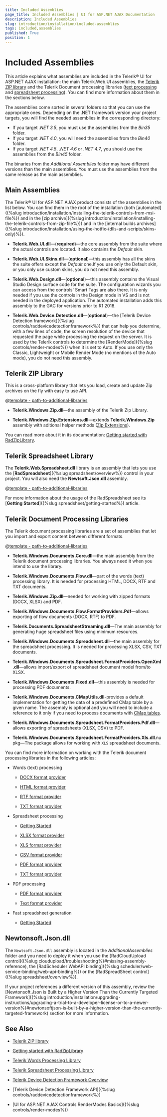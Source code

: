 ```yaml
---
title: Included Assemblies
page_title: Included Assemblies | UI for ASP.NET AJAX Documentation
description: Included Assemblies
slug: introduction/installation/included-assemblies
tags: included,assemblies
published: True
position: 1
---
```


# Included Assemblies



This article explains what assemblies are included in the Telerik® UI for ASP.NET AJAX installation: the main Telerik.Web.UI assemblies, the	[Telerik ZIP library](https://www.telerik.com/products/silverlight/zip-library.aspx) and	the Telerik Document processing libraries ([text processing](https://www.telerik.com/products/wpf/words-processing.aspx) and	[spreadsheet processing](https://www.telerik.com/products/wpf/spreadsheet-processing.aspx)). You can find more information about them in the sections below.

The assemblies come sorted in several folders so that you can use the appropriate ones.	Depending on the .NET framework version your project targets, you will find the needed assemblies in the corresponding directory:

* If you target *.NET 3.5*, you must use the assemblies from the *Bin35* folder.
* If you target *.NET 4.0*, you will need the assemblies from the *Bin40* folder.
* If you target *.NET 4.5*, *.NET 4.6* or *.NET 4.7*, you should use the assemblies from the *Bin45* folder.

The binaries from the *Additional Assemblies* folder may have different versions than the main assemblies. You must use the assemblies from the same release as the main assemblies.

## Main Assemblies

The Telerik® UI for ASP.NET AJAX product consists of the assemblies in the list below. You can find them in the root of the installation (both [automated]({%slug introduction/installation/installing-the-telerik-controls-from-msi-file%}) and in the [zip archive]({%slug introduction/installation/installing-the-telerik-controls-from-zip-file%})) and in the	[internal builds archives]({%slug introduction/installation/using-the-hotfix-(dlls-and-scripts/skins-only)%}).

* **Telerik.Web.UI.dll**—(**required**)—the core assembly from the suite where the actual controls are located. It also contains the *Default* skin.

* **Telerik.Web.UI.Skins.dll**—(**optional**)—this assembly has all the skins the suite offers except the *Default* one.If you use only the Default skin, or you only use custom skins, you do not need this assembly.

* **Telerik.Web.Design.dll**—(**optional**)—this assembly contains the Visual Studio Design surface code for the suite. The configuration wizards you can access from the controls' Smart Tags are also there. It is only needed if you use the controls in the Design mode in VS and is not needed in the deployed application. The automated installation adds this assembly to the GAC for versions prior to R1 2018.

* **Telerik.Web.Device.Detection.dll**—(**optional**)—the [Telerik Device Detection framework]({%slug controls/raddevicedetectionframework%}) that can help you determine, with a few lines of code, the screen resolution of the device that requested the page while processing the request on the server. It is used by the Telerik controls to determine the [RenderMode]({%slug controls/render-modes%}) when it is set to Auto. If you use only the Classic, Lightweight or Mobile Render Mode (no mentions of the Auto mode), you do not need this assembly.

## Telerik ZIP Library

This is a cross-platform library that lets you load, create and update Zip archives on the fly with easy to use API.

@[template - path-to-additional-libraries](/_templates/common/additional-libraries-path.md#additional-libraries-path "assemblies: its assembly, support: It supports, isplural: assembly")

* **Telerik.Windows.Zip.dll**—the assembly of the Telerik Zip Library.

* **Telerik.Windows.Zip.Extensions.dll**—extends **Telerik.Windows.Zip** assembly with aditional helper methods ([Zip Extensions](https://docs.telerik.com/devtools/document-processing/libraries/radziplibrary/features/zip-extensions)).

You can read more about it in its documentation: [Getting started with RadZipLibrary](https://www.telerik.com/help/silverlight/radziplibrary-gettingstarted.html).

## Telerik Spreadsheet Library

The **Telerik.Web.Spreadsheet.dll** library is an assembly that lets you use the [**RadSpreadsheet**]({%slug spreadsheet/overview%}) control in your project. You will also need the **Newtsoft.Json.dll** assembly.

@[template - path-to-additional-libraries](/_templates/common/additional-libraries-path.md#additional-libraries-path "assemblies: the needed assemblies, support: They support, isplural: assemblies")

For more information about the usage of the RadSpreadsheet see its [**Getting Started**]({%slug spreadsheet/getting-started%}) article.

## Telerik Document Processing Libraries

The Telerik document processing libraries are a set of assemblies that let you import and export content between different formats.

@[template - path-to-additional-libraries](/_templates/common/additional-libraries-path.md#additional-libraries-path "assemblies: the needed assemblies, support: They support, isplural: assemblies")

* **Telerik.Windows.Documents.Core.dll**—the main assembly from the Telerik document processing libraries. You always need it when you intend to use the library.

* **Telerik.Windows.Documents.Flow.dll**—part of the words (text) processing library. It is needed for processing HTML, DOCX, RTF and TXT documents.

* **Telerik.Windows.Zip.dll**—needed for working with zipped formats (DOCX, XLSX) and PDF.

* **Telerik.Windows.Documents.Flow.FormatProviders.Pdf**—allows exporting of flow documents (DOCX, RTF) to PDF.

* **Telerik.Documents.SpreadsheetStreaming.dll**—The main assembly for generating huge spreadsheet files using minimum resources.

* **Telerik.Windows.Documents.Spreadsheet.dll**—the main assembly for the spreadsheet processing. It is needed for processing XLSX, CSV, TXT documents.

* **Telerik.Windows.Documents.Spreadsheet.FormatProviders.OpenXml.dll**—allows import/export of spreadsheet document model from/to XLSX.

* **Telerik.Windows.Documents.Fixed.dll**—this assembly is needed for processing PDF documents.

* **Telerik.Windows.Documents.CMapUtils.dll**-provides a default implementation for getting the data of a predefined CMap table by a given name. The assembly is optional and you will need to include a reference to it only if you need to process documents with [CMap tables](https://docs.telerik.com/devtools/document-processing/libraries/radpdfprocessing/concepts/cmaps).

* **Telerik.Windows.Documents.Spreadsheet.FormatProviders.Pdf.dll**—allows exporting of spreadsheets (XLSX, CSV) to PDF.

* **Telerik.Windows.Documents.Spreadsheet.FormatProviders.Xls.dll**.nupkg—The package allows for working with `XLS` spreadsheet documents.

You can find more information on working with the Telerik document processing libraries in the following articles:

* Words (text) processing

	* [DOCX format provider](https://docs.telerik.com/devtools/document-processing/libraries/radwordsprocessing/formats-and-conversion/docx/docxformatprovider)

	* [HTML format provider](https://docs.telerik.com/devtools/document-processing/libraries/radwordsprocessing/formats-and-conversion/html/htmlformatprovider)

	* [RTF format provider](https://docs.telerik.com/devtools/document-processing/libraries/radwordsprocessing/formats-and-conversion/rtf/rtfformatprovider)

	* [TXT format provider](https://docs.telerik.com/devtools/document-processing/libraries/radwordsprocessing/formats-and-conversion/plain-text/txt-txtformatprovider)

* Spreadsheet processing

	* [Getting Started](https://docs.telerik.com/devtools/document-processing/libraries/radspreadprocessing/getting-started)

	* [XLSX format provider](https://docs.telerik.com/devtools/document-processing/libraries/radspreadprocessing/formats-and-conversion/xlsx/xlsxformatprovider)
	
	* [XLS format provider](https://docs.telerik.com/devtools/document-processing/libraries/radspreadprocessing/formats-and-conversion/xls/xlsformatprovider)

	* [CSV format provider](https://docs.telerik.com/devtools/document-processing/libraries/radspreadprocessing/formats-and-conversion/csv/csvformatprovider)

	* [PDF format provider](https://docs.telerik.com/devtools/document-processing/libraries/radspreadprocessing/formats-and-conversion/pdf/pdfformatprovider)

	* [TXT format provider](https://docs.telerik.com/devtools/document-processing/libraries/radspreadprocessing/formats-and-conversion/txt/txtformatprovider)

* PDF processing

	* [PDF format provider](https://docs.telerik.com/devtools/document-processing/libraries/radpdfprocessing/formats-and-conversion/pdf/pdfformatprovider)
	
	* [Text format provider](https://docs.telerik.com/devtools/document-processing/libraries/radpdfprocessing/formats-and-conversion/plain-text/textformatprovider)

* Fast spreadsheet generation
	
	* [Getting Started](https://docs.telerik.com/devtools/document-processing/libraries/radspreadstreamprocessing/getting-started)


## Newtonsoft.Json.dll

The `Newtsoft.Json.dll` assembly is located in the *AdditionalAssemblies* folder and you need to deploy it when you use the [RadCloudUpload control]({%slug cloudupload/troubleshooting%}#missing-assembly-reference), the [RadScheduler WebAPI binding]({%slug scheduler/web-service-binding/web-api-binding%}) or the [RadSpreadSheet control]({%slug spreadsheet/overview%}).

If your project references a different version of this assembly, review the [Newtonsoft.Json is Built by a Higher Version Than the Currently Targeted Framework]({%slug introduction/installation/upgrading-instructions/upgrading-a-trial-to-a-developer-license-or-to-a-newer-version%}#newtonsoftjson-is-built-by-a-higher-version-than-the-currently-targeted-framework) section for more information.


## See Also

 * [Telerik ZIP library](https://www.telerik.com/products/silverlight/zip-library.aspx)

 * [Getting started with RadZipLibrary](https://www.telerik.com/help/silverlight/radziplibrary-gettingstarted.html)

 * [Telerik Words Processing Library](https://www.telerik.com/products/wpf/words-processing.aspx)

 * [Telerik Spreadsheet Processing Library](https://www.telerik.com/products/wpf/spreadsheet-processing.aspx)

 * [Telerik Device Detection Framework Overview](https://www.telerik.com/products/aspnet-ajax/device-detection-framework.aspx)
 
 * [Telerik Device Detection Framework API]({%slug controls/raddevicedetectionframework%})
 
 * [UI for ASP.NET AJAX Controls RenderModes Basics]({%slug controls/render-modes%})


